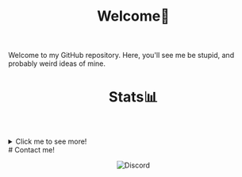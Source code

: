 # <div align="center">Welcome👋</div><br>
Welcome to my GitHub repository. Here, you'll see me be stupid, and probably weird ideas of mine. <br>

# <div align="center">Stats📊</div> <br>
<details>
  <summary>Click me to see more!</summary>
<p align="center">
<a href="https://github.com/anuraghazra/github-readme-stats"><img align="center" src="https://github-readme-stats.vercel.app/api?username=JeffJrShim&show_icons=true&theme=synthwave&count_private=true"/></a>
<a href="https://github.com/ryo-ma/github-profile-trophy"><img align="center" src="https://github-profile-trophy.vercel.app/?username=JeffJrShim&theme=onedark"/></a>
<a href="https://github.com/anuraghazra/github-readme-stats"><img align="center" src="https://github-readme-stats.vercel.app/api/top-langs/?username=JeffJrShim&show_icons=true&theme=dark&count_private=true" /></a>
![jeb's GitHub metrics](./github-metrics.svg)
  </details>
# Contact me!
<p align="center">
<img alt="Discord" src="https://img.shields.io/discord/843353550872379414?color=Black&label=My%20Discord%20Server&logo=Discord" style="size:150%;">
</p>
